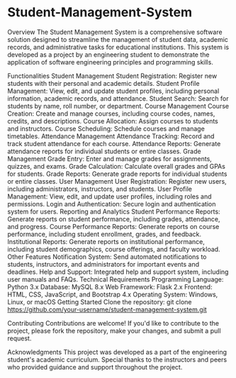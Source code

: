 # Student-Management-System

Overview
The Student Management System is a comprehensive software solution designed to streamline the management of student data, academic records, and administrative tasks for educational institutions. This system is developed as a project by an engineering student to demonstrate the application of software engineering principles and programming skills.

Functionalities
Student Management
Student Registration: Register new students with their personal and academic details.
Student Profile Management: View, edit, and update student profiles, including personal information, academic records, and attendance.
Student Search: Search for students by name, roll number, or department.
Course Management
Course Creation: Create and manage courses, including course codes, names, credits, and descriptions.
Course Allocation: Assign courses to students and instructors.
Course Scheduling: Schedule courses and manage timetables.
Attendance Management
Attendance Tracking: Record and track student attendance for each course.
Attendance Reports: Generate attendance reports for individual students or entire classes.
Grade Management
Grade Entry: Enter and manage grades for assignments, quizzes, and exams.
Grade Calculation: Calculate overall grades and GPAs for students.
Grade Reports: Generate grade reports for individual students or entire classes.
User Management
User Registration: Register new users, including administrators, instructors, and students.
User Profile Management: View, edit, and update user profiles, including roles and permissions.
Login and Authentication: Secure login and authentication system for users.
Reporting and Analytics
Student Performance Reports: Generate reports on student performance, including grades, attendance, and progress.
Course Performance Reports: Generate reports on course performance, including student enrollment, grades, and feedback.
Institutional Reports: Generate reports on institutional performance, including student demographics, course offerings, and faculty workload.
Other Features
Notification System: Send automated notifications to students, instructors, and administrators for important events and deadlines.
Help and Support: Integrated help and support system, including user manuals and FAQs.
Technical Requirements
Programming Language: Python 3.x
Database: MySQL 8.x
Web Framework: Flask 2.x
Frontend: HTML, CSS, JavaScript, and Bootstrap 4.x
Operating System: Windows, Linux, or macOS
Getting Started
Clone the repository: git clone https://github.com/your-username/student-management-system.git


Contributing
Contributions are welcome! If you'd like to contribute to the project, please fork the repository, make your changes, and submit a pull request.

Acknowledgments
This project was developed as a part of the engineering student's academic curriculum. Special thanks to the instructors and peers who provided guidance and support throughout the project.